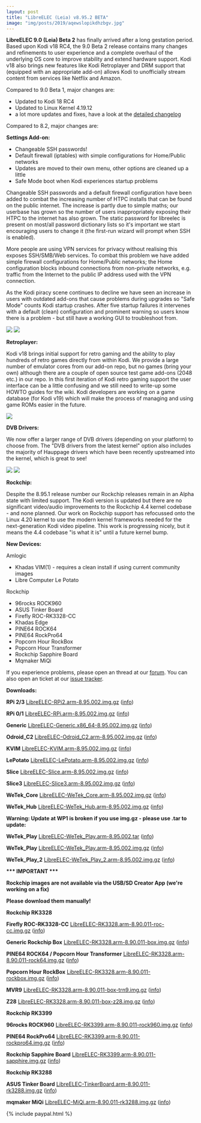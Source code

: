 ```yaml
---
layout: post
title: "LibreELEC (Leia) v8.95.2 BETA"
image: "img/posts/2019/aqewslopikdhzbgv.jpg"
---
```


**LibreELEC 9.0 (Leia) Beta 2** has finally arrived after a long gestation period. Based upon Kodi v18 RC4, the 9.0 Beta 2 release contains many changes and refinements to user experience and a complete overhaul of the underlying OS core to improve stability and extend hardware support. Kodi v18 also brings new features like Kodi Retroplayer and DRM support that (equipped with an appropriate add-on) allows Kodi to unofficially stream content from services like Netflix and Amazon.

Compared to 9.0 Beta 1, major changes are:

- Updated to Kodi 18 RC4
- Updated to Linux Kernel 4.19.12
- a lot more updates and fixes, have a look at the [detailed changelog](https://github.com/LibreELEC/LibreELEC.tv/compare/8.95.001...8.95.002)

Compared to 8.2, major changes are:

**Settings Add-on:**

- Changeable SSH passwords!
- Default firewall (iptables) with simple configurations for Home/Public networks
- Updates are moved to their own menu, other options are cleaned up a little
- Safe Mode boot when Kodi experiences startup problems

Changeable SSH passwords and a default firewall configuration have been added to combat the increasing number of HTPC installs that can be found on the public internet. The increase is partly due to simple maths; our userbase has grown so the number of users inappropriately exposing their HTPC to the internet has also grown. The static password for libreelec is present on most/all password dictionary lists so it's important we start encouraging users to change it (the first-run wizard will prompt when SSH is enabled).

More people are using VPN services for privacy without realising this exposes SSH/SMB/Web services. To combat this problem we have added simple firewall configurations for Home/Public networks; the Home configuration blocks inbound connections from non-private networks, e.g. traffic from the Internet to the public IP address used with the VPN connection.

As the Kodi piracy scene continues to decline we have seen an increase in users with outdated add-ons that cause problems during upgrades so "Safe Mode" counts Kodi startup crashes. After five startup failures it intervenes with a default (clean) configuration and prominent warning so users know there is a problem - but still have a working GUI to troubleshoot from.

![]({{site.baseurl}}/img/posts/2019/about-400x300.jpg) ![]({{site.baseurl}}/img/posts/2019/safemode-400x300.jpg)

**Retroplayer:**

Kodi v18 brings initial support for retro gaming and the ability to play hundreds of retro games directly from within Kodi. We provide a large number of emulator cores from our add-on repo, but no games (bring your own) although there are a couple of open source test game add-ons (2048 etc.) in our repo. In this first iteration of Kodi retro gaming support the user interface can be a little confusing and we still need to write-up some HOWTO guides for the wiki. Kodi developers are working on a game database (for Kodi v19) which will make the process of managing and using game ROMs easier in the future.

![]({{site.baseurl}}/img/posts/2019/game-400x300.png)

**DVB Drivers:**

We now offer a larger range of DVB drivers (depending on your platform) to choose from. The "DVB drivers from the latest kernel" option also includes the majority of Hauppage drivers which have been recently upstreamed into the kernel, which is great to see!

![]({{site.baseurl}}/img/posts/2019/driverselect-400x282.jpg) ![]({{site.baseurl}}/img/posts/2019/driverselect-400x248.png)

**Rockchip:**

Despite the 8.95.1 release number our Rockchip releases remain in an Alpha state with limited support. The Kodi version is updated but there are no significant video/audio improvements to the Rockchip 4.4 kernel codebase - and none planned. Our work on Rockchip support has refocussed onto the Linux 4.20 kernel to use the modern kernel frameworks needed for the next-generation Kodi video pipeline. This work is progressing nicely, but it means the 4.4 codebase "is what it is" until a future kernel bump.

**New Devices:**

Amlogic

- Khadas VIM(1) - requires a clean install if using current community images
- Libre Computer Le Potato

Rockchip

- 96rocks ROCK960
- ASUS Tinker Board
- Firefly ROC-RK3328-CC
- Khadas Edge
- PINE64 ROCK64
- PINE64 RockPro64
- Popcorn Hour RockBox
- Popcorn Hour Transformer
- Rockchip Sapphire Board
- Mqmaker MiQi

If you experience problems, please open an thread at our [forum](https://forum.libreelec.tv). You can also open an ticket at our [issue tracker](https://forum.libreelec.tv/core/ticketsystem/).

**Downloads:**

**RPi 2/3** [LibreELEC-RPi2.arm-8.95.002.img.gz](http://releases.libreelec.tv/LibreELEC-RPi2.arm-8.95.002.img.gz) ([info](http://releases.libreelec.tv/LibreELEC-RPi2.arm-8.95.002.img.gz?mirrorlist))

**RPi 0/1** [LibreELEC-RPi.arm-8.95.002.img.gz](http://releases.libreelec.tv/LibreELEC-RPi.arm-8.95.002.img.gz) ([info](http://releases.libreelec.tv/LibreELEC-RPi.arm-8.95.002.img.gz?mirrorlist))

**Generic** [LibreELEC-Generic.x86\_64-8.95.002.img.gz](http://releases.libreelec.tv/LibreELEC-Generic.x86_64-8.95.002.img.gz) ([info](http://releases.libreelec.tv/LibreELEC-Generic.x86_64-8.95.002.img.gz?mirrorlist))

**Odroid\_C2** [LibreELEC-Odroid\_C2.arm-8.95.002.img.gz](http://releases.libreelec.tv/LibreELEC-Odroid_C2.arm-8.95.002.img.gz) ([info](http://releases.libreelec.tv/LibreELEC-Odroid_C2.arm-8.95.002.img.gz?mirrorlist))

**KVIM** [LibreELEC-KVIM.arm-8.95.002.img.gz](http://releases.libreelec.tv/LibreELEC-KVIM.arm-8.95.002.img.gz) ([info](http://releases.libreelec.tv/LibreELEC-KVIM.arm-8.95.002.img.gz?mirrorlist))

**LePotato** [LibreELEC-LePotato.arm-8.95.002.img.gz](http://releases.libreelec.tv/LibreELEC-LePotato.arm-8.95.002.img.gz) ([info](http://releases.libreelec.tv/LibreELEC-LePotato.arm-8.95.002.img.gz?mirrorlist))

**Slice** [LibreELEC-Slice.arm-8.95.002.img.gz](http://releases.libreelec.tv/LibreELEC-Slice.arm-8.95.002.img.gz) ([info](http://releases.libreelec.tv/LibreELEC-Slice.arm-8.95.002.img.gz?mirrorlist))

**Slice3** [LibreELEC-Slice3.arm-8.95.002.img.gz](http://releases.libreelec.tv/LibreELEC-Slice3.arm-8.95.002.img.gz) ([info](http://releases.libreelec.tv/LibreELEC-Slice3.arm-8.95.002.img.gz?mirrorlist))

**WeTek\_Core** [LibreELEC-WeTek\_Core.arm-8.95.002.img.gz](http://releases.libreelec.tv/LibreELEC-WeTek_Core.arm-8.95.002.img.gz) ([info](http://releases.libreelec.tv/LibreELEC-WeTek_Core.arm-8.95.002.img.gz?mirrorlist))

**WeTek\_Hub** [LibreELEC-WeTek\_Hub.arm-8.95.002.img.gz](http://releases.libreelec.tv/LibreELEC-WeTek_Hub.arm-8.95.002.img.gz) ([info](http://releases.libreelec.tv/LibreELEC-WeTek_Hub.arm-8.95.002.img.gz?mirrorlist))

**Warning: Update at WP1 is broken if you use img.gz - please use .tar to update:**

**WeTek\_Play** [LibreELEC-WeTek\_Play.arm-8.95.002.tar](http://releases.libreelec.tv/LibreELEC-WeTek_Play.arm-8.95.002.tar) ([info](http://releases.libreelec.tv/LibreELEC-WeTek_Play.arm-8.95.002.tar?mirrorlist))

**WeTek\_Play** [LibreELEC-WeTek\_Play.arm-8.95.002.img.gz](http://releases.libreelec.tv/LibreELEC-WeTek_Play.arm-8.95.002.img.gz) ([info](http://releases.libreelec.tv/LibreELEC-WeTek_Play.arm-8.95.002.img.gz?mirrorlist))

**WeTek\_Play\_2** [LibreELEC-WeTek\_Play\_2.arm-8.95.002.img.gz](http://releases.libreelec.tv/LibreELEC-WeTek_Play_2.arm-8.95.002.img.gz) ([info](http://releases.libreelec.tv/LibreELEC-WeTek_Play_2.arm-8.95.002.img.gz?mirrorlist))

**\*\*\* IMPORTANT \*\*\***

**Rockchip images are not available via the USB/SD Creator App (we're working on a fix)**

**Please download them manually!**

**Rockchip RK3328**

**Firefly ROC-RK3328-CC** [LibreELEC-RK3328.arm-8.90.011-roc-cc.img.gz](http://releases.libreelec.tv/LibreELEC-RK3328.arm-8.90.011-roc-cc.img.gz) ([info](http://releases.libreelec.tv/LibreELEC-RK3328.arm-8.90.011-roc-cc.img.gz?mirrorlist))

**Generic Rockchip Box** [LibreELEC-RK3328.arm-8.90.011-box.img.gz](http://releases.libreelec.tv/LibreELEC-RK3328.arm-8.90.011-box.img.gz) ([info](http://releases.libreelec.tv/LibreELEC-RK3328.arm-8.90.011-box.img.gz?mirrorlist))

**PINE64 ROCK64 / Popcorn Hour Transformer** [LibreELEC-RK3328.arm-8.90.011-rock64.img.gz](http://releases.libreelec.tv/LibreELEC-RK3328.arm-8.90.011-rock64.img.gz) ([info](http://releases.libreelec.tv/LibreELEC-RK3328.arm-8.90.011-rock64.img.gz?mirrorlist))

**Popcorn Hour RockBox** [LibreELEC-RK3328.arm-8.90.011-rockbox.img.gz](http://releases.libreelec.tv/LibreELEC-RK3328.arm-8.90.011-rockbox.img.gz) ([info](http://releases.libreelec.tv/LibreELEC-RK3328.arm-8.90.011-rockbox.img.gz?mirrorlist))

**MVR9** [LibreELEC-RK3328.arm-8.90.011-box-trn9.img.gz](http://releases.libreelec.tv/LibreELEC-RK3328.arm-8.90.011-box-trn9.img.gz) ([info](http://releases.libreelec.tv/LibreELEC-RK3328.arm-8.90.011-box-trn9.img.gz?mirrorlist))

**Z28** [LibreELEC-RK3328.arm-8.90.011-box-z28.img.gz](http://releases.libreelec.tv/LibreELEC-RK3328.arm-8.90.011-box-z28.img.gz) ([info](http://releases.libreelec.tv/LibreELEC-RK3328.arm-8.90.011-box-z28.img.gz?mirrorlist))

**Rockchip RK3399**

**96rocks ROCK960** [LibreELEC-RK3399.arm-8.90.011-rock960.img.gz](http://releases.libreelec.tv/LibreELEC-RK3399.arm-8.90.011-rock960.img.gz) ([info](http://releases.libreelec.tv/LibreELEC-RK3399.arm-8.90.011-rock960.img.gz?mirrorlist))

**PINE64 RockPro64** [LibreELEC-RK3399.arm-8.90.011-rockpro64.img.gz](http://releases.libreelec.tv/LibreELEC-RK3399.arm-8.90.011-rockpro64.img.gz) ([info](http://releases.libreelec.tv/LibreELEC-RK3399.arm-8.90.011-rockpro64.img.gz?mirrorlist))

**Rockchip Sapphire Board** [LibreELEC-RK3399.arm-8.90.011-sapphire.img.gz](http://releases.libreelec.tv/LibreELEC-RK3399.arm-8.90.011-sapphire.img.gz) ([info](http://releases.libreelec.tv/LibreELEC-RK3399.arm-8.90.011-sapphire.img.gz?mirrorlist))

**Rockchip RK3288**

**ASUS Tinker Board** [LibreELEC-TinkerBoard.arm-8.90.011-rk3288.img.gz](http://releases.libreelec.tv/LibreELEC-TinkerBoard.arm-8.90.011-rk3288.img.gz) ([info](http://releases.libreelec.tv/LibreELEC-TinkerBoard.arm-8.90.011-rk3288.img.gz?mirrorlist))

**mqmaker MiQi** [LibreELEC-MiQi.arm-8.90.011-rk3288.img.gz](http://releases.libreelec.tv/LibreELEC-MiQi.arm-8.90.011-rk3288.img.gz) ([info](http://releases.libreelec.tv/LibreELEC-MiQi.arm-8.90.011-rk3288.img.gz?mirrorlist))

{% include paypal.html %}
